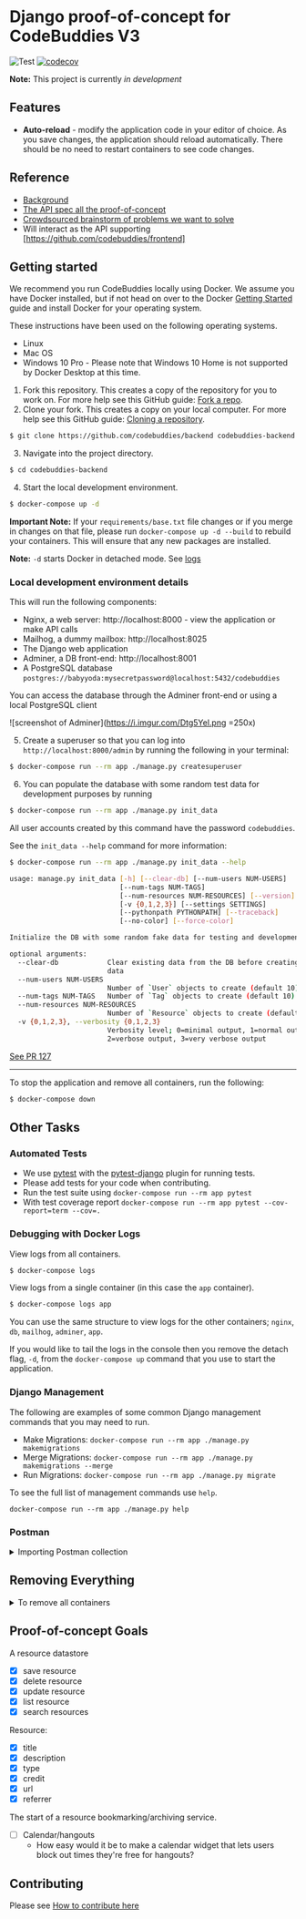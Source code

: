 # Django proof-of-concept for CodeBuddies V3

![Test](https://github.com/codebuddies/django-concept/workflows/Test/badge.svg)
[![codecov](https://codecov.io/gh/codebuddies/backend/branch/master/graph/badge.svg)](https://codecov.io/gh/codebuddies/backend)

**Note:** This project is currently _in development_

## Features

- **Auto-reload** - modify the application code in your editor of choice. As you save changes, the application should reload automatically. There should be no need to restart containers to see code changes.
<!-- TODO -->

## Reference

- [Background]
- [The API spec all the proof-of-concept]
- [Crowdsourced brainstorm of problems we want to solve]
- Will interact as the API supporting [https://github.com/codebuddies/frontend]

## Getting started

We recommend you run CodeBuddies locally using Docker. We assume you have Docker installed, but if not head on over to the Docker [Getting Started] guide and install Docker for your operating system.

These instructions have been used on the following operating systems.

- Linux
- Mac OS
- Windows 10 Pro - Please note that Windows 10 Home is not supported by Docker Desktop at this time.

1. Fork this repository. This creates a copy of the repository for you to work on. For more help see this GitHub guide: [Fork a repo].
2. Clone your fork. This creates a copy on your local computer. For more help see this GitHub guide: [Cloning a repository].

```bash
$ git clone https://github.com/codebuddies/backend codebuddies-backend
```

3. Navigate into the project directory.

```bash
$ cd codebuddies-backend
```

4. Start the local development environment.

```bash
$ docker-compose up -d
```

**Important Note:** If your `requirements/base.txt` file changes or if you merge in changes on that file, please run `docker-compose up -d --build` to rebuild your containers. This will ensure that any new packages are installed.

**Note:** `-d` starts Docker in detached mode. See [logs](#debugging-with-docker-logs)

### Local development environment details

This will run the following components:

- Nginx, a web server: http://localhost:8000 - view the application or make API calls
- Mailhog, a dummy mailbox: http://localhost:8025
- The Django web application
- Adminer, a DB front-end: http://localhost:8001
- A PostgreSQL database `postgres://babyyoda:mysecretpassword@localhost:5432/codebuddies`

You can access the database through the Adminer front-end or using a local PostgreSQL client

![screenshot of Adminer](https://i.imgur.com/Dtg5Yel.png =250x)

5. Create a superuser so that you can log into `http://localhost:8000/admin` by running the following in your terminal:

```bash
$ docker-compose run --rm app ./manage.py createsuperuser
```

6. You can populate the database with some random test data for development purposes by running

```bash
$ docker-compose run --rm app ./manage.py init_data
```

All user accounts created by this command have the password `codebuddies`.

See the `init_data --help` command for more information:

```bash
$ docker-compose run --rm app ./manage.py init_data --help

usage: manage.py init_data [-h] [--clear-db] [--num-users NUM-USERS]
                           [--num-tags NUM-TAGS]
                           [--num-resources NUM-RESOURCES] [--version]
                           [-v {0,1,2,3}] [--settings SETTINGS]
                           [--pythonpath PYTHONPATH] [--traceback]
                           [--no-color] [--force-color]

Initialize the DB with some random fake data for testing and development

optional arguments:
  --clear-db            Clear existing data from the DB before creating test
                        data
  --num-users NUM-USERS
                        Number of `User` objects to create (default 10)
  --num-tags NUM-TAGS   Number of `Tag` objects to create (default 10)
  --num-resources NUM-RESOURCES
                        Number of `Resource` objects to create (default 10)
  -v {0,1,2,3}, --verbosity {0,1,2,3}
                        Verbosity level; 0=minimal output, 1=normal output,
                        2=verbose output, 3=very verbose output
```

[See PR 127]

---

To stop the application and remove all containers, run the following:

```bash
$ docker-compose down
```

## Other Tasks

### Automated Tests

- We use [pytest](https://docs.pytest.org/en/latest/contents.html) with the [pytest-django](https://pytest-django.readthedocs.io/en/latest/) plugin for running tests.
- Please add tests for your code when contributing.
- Run the test suite using `docker-compose run --rm app pytest`
- With test coverage report `docker-compose run --rm app pytest --cov-report=term --cov=.`

### Debugging with Docker Logs

View logs from all containers.

```bash
$ docker-compose logs
```

View logs from a single container (in this case the `app` container).

```bash
$ docker-compose logs app
```

You can use the same structure to view logs for the other containers; `nginx`, `db`, `mailhog`, `adminer`, `app`.

If you would like to tail the logs in the console then you remove the detach flag, `-d`, from the `docker-compose up` command that you use to start the application.

### Django Management

The following are examples of some common Django management commands that you may need to run.

- Make Migrations: `docker-compose run --rm app ./manage.py makemigrations`
- Merge Migrations: `docker-compose run --rm app ./manage.py makemigrations --merge`
- Run Migrations: `docker-compose run --rm app ./manage.py migrate`

To see the full list of management commands use `help`.

```plain
docker-compose run --rm app ./manage.py help
```

### Postman

<details>
<summary>Importing Postman collection</summary>
<br>
Postman is a free interactive tool for verifying the APIs of your project. You can download it at postman.com/downloads.

Postman is an interactive tool for verifying the APIs of your project in an isolated environment--think of it as a a virtual playground where we can safely experiment and edit our API before we deploy it on our web app--just like virtual environments help us isolate our python dependencies.

We've created a shared Postman collection (a .json file) in the postman folder to help contributors more easily reproduce observed behaviour in our dev API.

To get it set up, please follow these steps:

1. Download Postman

Downloading Postman
Please make sure it is at least v7.6.0, if installed, or you are downloading the latest stable version.
Linux,

- Distro package manager:
- use the search feature to find in your package manager
- (RECOMMENDED) Flatpak
- After setting up flatpak it through flatpak using flatpak install postman and enter "yes"/"y" for all the questions it will ask. Flatpak is designed to provide the most up-to-date versions of software for most distros, so if you have the option, use Flatpak to guarantee Linux OS compatibility and to keep Postman up-to-date.

2. Once you have Postman open, click on file -> import and import the .json file
3. Click on the settings gear icon on the far top right (next to the eye icon) and click to add a new environment.
4. Name your environment `dev` and create a variable called `api_url`. Give it a value of `https://localhost:8000`, which is the URL of your Django dev environment when it is running.
5. Now, as long you have the Django app (https://localhost:8000) running, you should be able to make requests like POST Create User and POST Authenticate.
   Click on this link to see what you should expect: https://imgur.com/hd9VB6k

- `POST` Create User will create a new user in your `localhost:8000` running Django app,
- making a request to `POST Authenticate` will authenticate whether or not that user exists.

![screenshot of Postman environment variable setup](https://i.imgur.com/6Uq9XQp.png)

5. Now, as long you have the Django app (https://localhost:8000) running, you should be able to make requests like `POST Create User` and `POST Authenticate` by clicking on the blue "Send" button in Postman.

</details>

## Removing Everything

<details>
<summary>To remove all containers</summary>
<br>
To remove all containers run the following:

```bash
$ docker-compose rm
```

This will leave a copy of the data volume (holding the PostgreSQL data) behind. To remove that you will need to identify and remove the data volume.

```bash
$ docker volume ls

DRIVER              VOLUME NAME
local               django-concept_db_data
```

Note the name of the data volume, in this case `django-concept_db_data` and delete it.

```bash
$ docker volume rm django-concept_db_data
```

**Note:** it is likely that cached copies of your container images will be retained by Docker on your local machine. This is done to speed things up if you require these images in future. To completely remove unused container images and networks, we recommend you follow Docker [pruning guide](https://docs.docker.com/config/pruning/).

</details>

## Proof-of-concept Goals

A resource datastore

- [x] save resource
- [x] delete resource
- [x] update resource
- [x] list resource
- [x] search resources

Resource:

- [x] title
- [x] description
- [x] type
- [x] credit
- [x] url
- [x] referrer

The start of a resource bookmarking/archiving service.

- [ ] Calendar/hangouts
  - How easy would it be to make a calendar widget that lets users block out times they're free for hangouts?

## Contributing

Please see [How to contribute here]

<!-- TODO: # Findings -->

<!-- TODO: # Technologies Used -->

[background]: https://github.com/codebuddies/codebuddies/issues/1136
[cloning a repository]: https://help.github.com/en/github/creating-cloning-and-archiving-repositories/cloning-a-repository
[crowdsourced brainstorm of problems we want to solve]: https://pad.riseup.net/p/BecKdThFsevRmmG_tqFa-keep
[fork a repo]: https://help.github.com/en/github/getting-started-with-github/fork-a-repo
[getting started]: https://www.docker.com/products/docker-desktop
[how to contribute here]: https://github.com/codebuddies/django-concept/wiki/Contribution-instructions
[https://github.com/codebuddies/frontend]: https://github.com/codebuddies/frontend
[see pr 127]: https://github.com/codebuddies/backend/pull/129
[the api spec all the proof-of-concept]: https://app.swaggerhub.com/apis-docs/billglover/CodeBuddies/0.0.1
